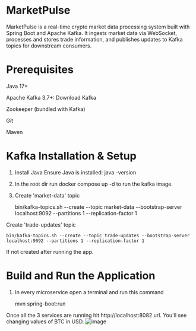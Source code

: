 # MarketPulse

MarketPulse is a real-time crypto market data processing system built with Spring Boot and Apache Kafka. It ingests market data via WebSocket, processes and stores trade information, and publishes updates to Kafka topics for downstream consumers.

# Prerequisites

Java 17+

Apache Kafka 3.7+: Download Kafka

Zookeeper (bundled with Kafka)

Git

Maven


# Kafka Installation & Setup
1. Install Java
Ensure Java is installed:
java -version
2. In the root dir run docker compose up -d to run the kafka image.
3. Create 'market-data' topic

   bin/kafka-topics.sh --create --topic market-data --bootstrap-server localhost:9092 --partitions 1 --replication-factor 1

Create 'trade-updates' topic

    bin/kafka-topics.sh --create --topic trade-updates --bootstrap-server localhost:9092 --partitions 1 --replication-factor 1
If not created after running the app.

# Build and Run the Application
1. In every microservice open a terminal and run this command
 
    mvn spring-boot:run

Once all the 3 services are running hit http://localhost:8082 url. You'll see changing values of BTC in USD.
![image](https://github.com/user-attachments/assets/bafaee5f-80fe-4d72-aa6a-f61efc24426a)


